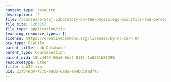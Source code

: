 ```yaml
---
content_type: resource
description: ''
file: /courses/6-542j-laboratory-on-the-physiology-acoustics-and-perception-of-speech-fall-2005/21fb4ed4f775e8cb6a8ae64bdcaadf45_lab12.zip
file_size: 1263152
file_type: application/zip
learning_resource_types: []
license: https://creativecommons.org/licenses/by-nc-sa/4.0/
ocw_type: OCWFile
parent_title: Lab Database
parent_type: CourseSection
parent_uid: 10bc4420-56a8-8eaf-011f-1e0381b8f295
resourcetype: Other
title: lab12.zip
uid: 21fb4ed4-f775-e8cb-6a8a-e64bdcaadf45
---
```

